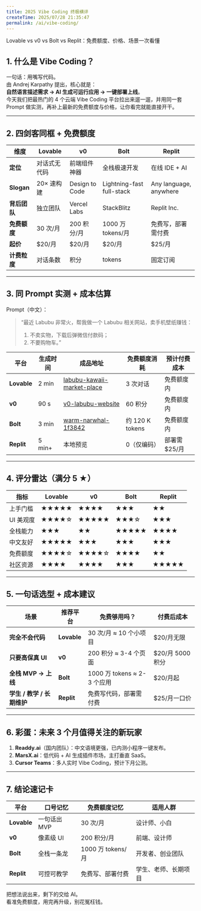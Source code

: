 ```yaml
---
title: 2025 Vibe Coding 终极横评
createTime: 2025/07/28 21:35:47
permalink: /ai/vibe-coding/
---
```


Lovable vs v0 vs Bolt vs Replit：免费额度、价格、场景一次看懂

## 1. 什么是 Vibe Coding？

一句话：用嘴写代码。  
由 Andrej Karpathy 提出，核心就是：  
**自然语言描述需求 → AI 生成可运行应用 → 一键部署上线**。  
今天我们把最热门的 4 个云端 Vibe Coding 平台拉出来遛一遛，并用同一套 Prompt 做实测，再补上最新的免费额度与价格，让你看完就能直接开干。

---

## 2. 四剑客同框 + 免费额度

| 维度 | Lovable | v0 | Bolt | Replit |
|---|---|---|---|---|
| **定位** | 对话式无代码 | 前端组件神器 | 全栈极速开发 | 在线 IDE + AI |
| **Slogan** | 20× 速构建 | Design to Code | Lightning-fast full-stack | Any language, anywhere |
| **背后团队** | 独立团队 | Vercel Labs | StackBlitz | Replit Inc. |
| **免费额度** | 30 次/月 | 200 积分/月 | 1000 万 tokens/月 | 免费写，部署需付费 |
| **起价** | $20/月 | $20/月 | $20/月 | $25/月 |
| **计费粒度** | 对话条数 | 积分 | tokens | 固定订阅 |

---

## 3. 同 Prompt 实测 + 成本估算

Prompt（中文）：  
> “最近 Labubu 非常火，帮我做一个 Labubu 相关网站，卖手机壁纸赚钱：  
> 1. 不卖实物，下载后弹微信付款码；  
> 2. 不要购物车。”

| 平台 | 生成时间 | 成品地址 | 免费额度消耗 | 预计付费成本 |
|---|---|---|---|---|
| **Lovable** | 2 min | [labubu-kawaii-market-place](https://labubu-kawaii-market-place.lovable.app) | 3 次对话 | 免费额度内 |
| **v0** | 90 s | [v0-labubu-website](https://v0-labubu-website.vercel.app) | 60 积分 | 免费额度内 |
| **Bolt** | 3 min | [warm-narwhal-1f3842](https://warm-narwhal-1f3842.netlify.app) | 约 120 K tokens | 免费额度内 |
| **Replit** | 5 min+ | 本地预览 | 0（仅编码） | 部署需 $25/月 |

---

## 4. 评分雷达（满分 5 ★）

| 指标 | Lovable | v0 | Bolt | Replit |
|---|---|---|---|---|
| 上手门槛 | ★★★★★ | ★★★★ | ★★★ | ★★ |
| UI 美观度 | ★★★★☆ | ★★★★★ | ★★★☆ | ★★★ |
| 全栈能力 | ★★★ | ★★ | ★★★★★ | ★★★★ |
| 中文友好 | ★★★★★ | ★★★ | ★★★ | ★★★ |
| 免费额度 | ★★★★☆ | ★★★★☆ | ★★★★ | ★★ |
| 社区资源 | ★★★★ | ★★★★ | ★★★ | ★★★★★ |

---

## 5. 一句话选型 + 成本建议

| 场景 | 推荐平台 | 免费够用吗？ | 付费后成本 |
|---|---|---|---|
| **完全不会代码** | **Lovable** | 30 次/月 ≈ 10 个小项目 | $20/月无限 |
| **只要高保真 UI** | **v0** | 200 积分 ≈ 3-4 个页面 | $20/月 5000 积分 |
| **全栈 MVP → 上线** | **Bolt** | 1000 万 tokens ≈ 2-3 个应用 | $20/月起 |
| **学生 / 教学 / 长期维护** | **Replit** | 免费写代码，部署需付费 | $25/月一口价 |

---

## 6. 彩蛋：未来 3 个月值得关注的新玩家

1. **Readdy.ai**（国内团队）：中文语境更强，已内测小程序一键发布。  
2. **MarsX.ai**：低代码 + AI 生成插件市场，主打垂直 SaaS。  
3. **Cursor Teams**：多人实时 Vibe Coding，预计下月公测。

---

## 7. 结论速记卡

| 平台 | 口号记忆 | 免费额度记忆 | 适用人群 |
|---|---|---|---|
| **Lovable** | 一句话出 MVP | 30 次/月 | 设计师、小白 |
| **v0** | 像素级 UI | 200 积分/月 | 前端、设计师 |
| **Bolt** | 全栈一条龙 | 1000 万 tokens/月 | 开发者、创业团队 |
| **Replit** | 可控可教学 | 免费写、部署付费 | 学生、老师、长期项目 |

把想法说出来，剩下的交给 AI。  
看准免费额度，用完再升级，别花冤枉钱。


